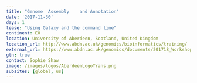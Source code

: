 ```yaml
---
title: "Genome	Assembly	and	Annotation"
date: '2017-11-30'
days: 1
tease: "Using Galaxy and the command line"
continent: EU
location: University of Aberdeen, Scotland, United Kingdom
location_url: http://www.abdn.ac.uk/genomics/bioinformatics/training/
external_url: https://www.abdn.ac.uk/genomics/documents/201718_Workshops/Genome_Assembly_2017.pdf
gtn: true
contact: Sophie Shaw
image: /images/logos/AberdeenLogoTrans.png
subsites: [global, us]
---
```

